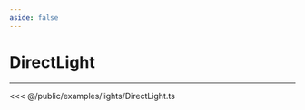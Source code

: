 ```yaml
---
aside: false
---
```


# DirectLight
---
<Demo src="/examples/lights/DirectLight.ts" :code="false" :height="700"></Demo>

<<< @/public/examples/lights/DirectLight.ts
